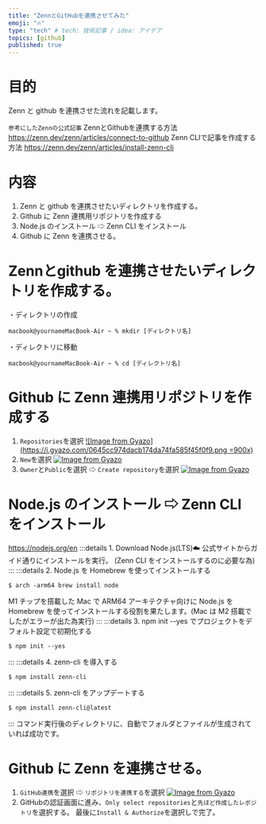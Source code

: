 ```yaml
---
title: "ZennとGitHubを連携させてみた"
emoji: "🔥"
type: "tech" # tech: 技術記事 / idea: アイデア
topics: [github]
published: true
---
```


# 目的

Zenn と github を連携させた流れを記載します。

```参考にしたZennの公式記事```
ZennとGithubを連携する方法
https://zenn.dev/zenn/articles/connect-to-github
Zenn CLIで記事を作成する方法
https://zenn.dev/zenn/articles/install-zenn-cli


# 内容

1. Zenn と github を連携させたいディレクトリを作成する。
2. Github に Zenn 連携用リポジトリを作成する
3. Node.js のインストール ⇨ Zenn CLI をインストール
4. Github に Zenn を連携させる。

# Zennとgithub を連携させたいディレクトリを作成する。
・ディレクトリの作成
```:ターミナル
macbook@yournameMacBook-Air ~ % mkdir [ディレクトリ名]
```
・ディレクトリに移動
```:ターミナル
macbook@yournameMacBook-Air ~ % cd [ディレクトリ名]
```

# Github に Zenn 連携用リポジトリを作成する

1. `Repositories`を選択
   [![Image from Gyazo](https://i.gyazo.com/0645cc974dacb174da74fa585f45f0f9.png =900x)](https://gyazo.com/0645cc974dacb174da74fa585f45f0f9)
2. `New`を選択
   [![Image from Gyazo](https://i.gyazo.com/a29b18216b259ca8d389dc7afdc5b5cc.png)](https://gyazo.com/a29b18216b259ca8d389dc7afdc5b5cc)
3. `Owner`と`Public`を選択 ⇨ `Create repository`を選択
   [![Image from Gyazo](https://i.gyazo.com/42d13ea6a6b1f3c24fb5d9cb4b7694d0.png)](https://gyazo.com/42d13ea6a6b1f3c24fb5d9cb4b7694d0)

# Node.js のインストール ⇨ Zenn CLI をインストール

https://nodejs.org/en
:::details 1. Download Node.js(LTS)☁️
公式サイトからガイド通りにインストールを実行。
(Zenn CLI をインストールするのに必要な為)
:::
:::details 2. Node.js を Homebrew を使ってインストールする

```:ターミナル
$ arch -arm64 brew install node
```

M1 チップを搭載した Mac で ARM64 アーキテクチャ向けに Node.js を Homebrew を使ってインストールする役割を果たします。(Mac は M2 搭載でしたがエラーが出た為実行)
:::
:::details 3. npm init --yes でプロジェクトをデフォルト設定で初期化する

```:ターミナル
$ npm init --yes
```

:::
:::details 4. zenn-cli を導入する

```:ターミナル
$ npm install zenn-cli
```

:::
:::details 5. zenn-cli をアップデートする

```:ターミナル
$ npm install zenn-cli@latest
```

:::
コマンド実行後のディレクトリに、自動でフォルダとファイルが生成されていれば成功です。

# Github に Zenn を連携させる。
1. ```GitHub連携```を選択 ⇨  ```リポジトリを連携する```を選択
[![Image from Gyazo](https://i.gyazo.com/0487647e470da01f5756a5ff14ae066c.png)](https://gyazo.com/0487647e470da01f5756a5ff14ae066c)
3. GitHubの認証画面に進み、```Only select repositories```と```先ほど作成したレポジトリ```を選択する。
最後に```Install & Authorize```を選択しで完了。

<br>
<br>
<br>